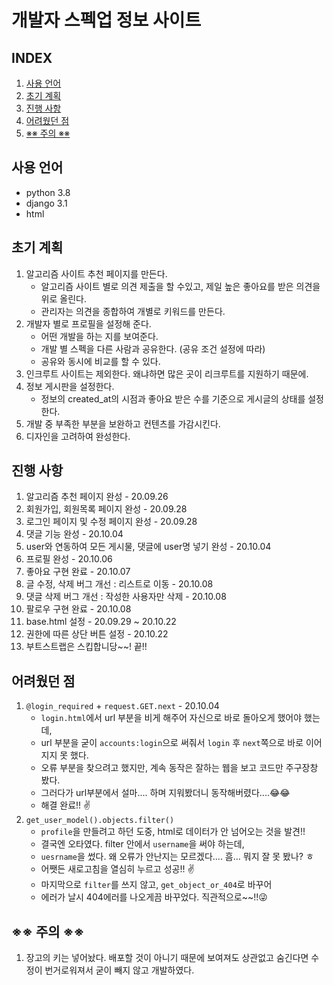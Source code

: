 # 개발자 스펙업 정보 사이트

## INDEX

1. [사용 언어](#사용-언어)
2. [초기 계획](#초기-계획)
3. [진행 사항](#진행-사항)
4. [어려웠던 점](#어려웠던-점)
5. [※※ 주의 ※※](#※※-주의-※※)





## 사용 언어

* python 3.8
* django 3.1
* html



## 초기 계획

1. 알고리즘 사이트 추천 페이지를 만든다.
   * 알고리즘 사이트 별로 의견 제출을 할 수있고, 제일 높은 좋아요를 받은 의견을 위로 올린다.
   * 관리자는 의견을 종합하여 개별로 키워드를 만든다.
2. 개발자 별로 프로필을 설정해 준다.
   * 어떤 개발을 하는 지를 보여준다.
   * 개발 별 스펙을 다른 사람과 공유한다. (공유 조건 설정에 따라)
   * 공유와 동시에 비교를 할 수 있다.
3. 인크루트 사이트는 제외한다. 왜냐하면 많은 곳이 리크루트를 지원하기 때문에.
4. 정보 게시판을 설정한다.
   * 정보의 created_at의 시점과 좋아요 받은 수를 기준으로 게시글의 상태를 설정한다.
5. 개발 중 부족한 부분을 보완하고 컨텐츠를 가감시킨다.
6. 디자인을 고려하여 완성한다.



## 진행 사항

1. 알고리즘 추천 페이지 완성 - 20.09.26
2. 회원가입, 회원목록 페이지 완성 - 20.09.28
3. 로그인 페이지 및 수정 페이지 완성 - 20.09.28
4. 댓글 기능 완성 - 20.10.04
5. user와 연동하여 모든 게시물, 댓글에 user명 넣기 완성 - 20.10.04 
6. 프로필 완성 - 20.10.06
7. 좋아요 구현 완료 - 20.10.07
8. 글 수정, 삭제 버그 개선 : 리스트로 이동 - 20.10.08
9. 댓글 삭제 버그 개선 : 작성한 사용자만 삭제 - 20.10.08
10. 팔로우 구현 완료 - 20.10.08
11. base.html 설정 - 20.09.29 ~ 20.10.22
12. 권한에 따른 상단 버튼 설정 - 20.10.22
13. 부트스트랩은 스킵합니당~~! 끝!!



## 어려웠던 점

1. `@login_required` + `request.GET.next` - 20.10.04
   * `login.html`에서 url 부분을 비게 해주어 자신으로 바로 돌아오게 했어야 했는데,
   * url 부분을 굳이 `accounts:login`으로 써줘서 `login` 후 `next`쪽으로 바로 이어지지 못 했다.
   * 오류 부분을 찾으려고 했지만, 계속 동작은 잘하는 웹을 보고 코드만 주구장창 봤다.
   * 그러다가 url부분에서 설마.... 하며 지워봤더니 동작해버렸다....😂😂
   * 해결 완료!! ✌
2. `get_user_model().objects.filter()`
   * `profile`을 만들려고 하던 도중, html로 데이터가 안 넘어오는 것을 발견!!
   * 결국엔 오타였다. filter 안에서 `username`을 써야 하는데,
   * `uesrname`을 썼다. 왜 오류가 안난지는 모르겠다.... 흠... 뭐지 잘 못 봤나? ㅎ
   * 어쨋든 새로고침을 열심히 누르고 성공!! ✌
   * 마지막으로 `filter`를 쓰지 않고, `get_object_or_404`로 바꾸어
   * 에러가 날시 404에러를 나오게끔 바꾸었다. 직관적으로~~!!😜





## ※※ 주의 ※※

1. 장고의 키는 넣어놨다. 배포할 것이 아니기 때문에 보여져도 상관없고 숨긴다면 수정이 번거로워져서 굳이 빼지 않고 개발하였다.